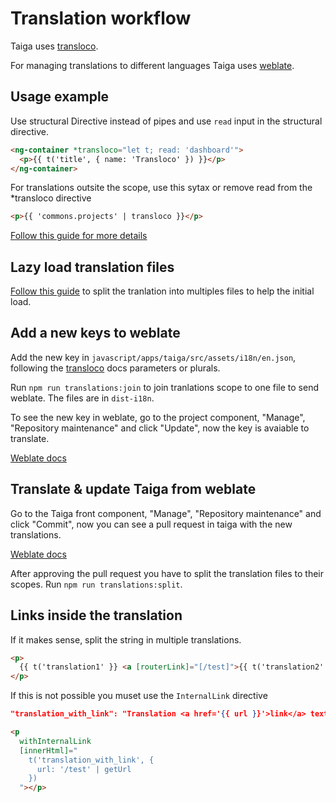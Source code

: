 # Translation workflow

Taiga uses [transloco](https://ngneat.github.io/transloco/).

For managing translations to different languages Taiga uses [weblate](https://hosted.weblate.org/).

## Usage example

Use structural Directive instead of pipes and use `read` input in the structural directive.

```html
<ng-container *transloco="let t; read: 'dashboard'">
  <p>{{ t('title', { name: 'Transloco' }) }}</p>
</ng-container>
```

For translations outsite the scope, use this sytax or remove read from the \*transloco directive

```html
<p>{{ 'commons.projects' | transloco }}</p>
```

[Follow this guide for more details](https://ngneat.github.io/transloco/docs/translation-in-the-template)

## Lazy load translation files

[Follow this guide](https://ngneat.github.io/transloco/docs/scope-configuration) to split the tranlation into multiples files to help the initial load.

## Add a new keys to weblate

Add the new key in `javascript/apps/taiga/src/assets/i18n/en.json`, following the [transloco](https://ngneat.github.io/transloco/docs/translation-in-the-template) docs parameters or plurals.

Run `npm run translations:join` to join tranlations scope to one file to send weblate. The files are in `dist-i18n`.

To see the new key in weblate, go to the project component, "Manage", "Repository maintenance" and click "Update", now the key is avaiable to translate.

[Weblate docs](https://docs.weblate.org/en/latest/admin/continuous.html#update-vcs)

## Translate & update Taiga from weblate

Go to the Taiga front component, "Manage", "Repository maintenance" and click "Commit", now you can see a pull request in taiga with the new translations.

[Weblate docs](https://docs.weblate.org/en/latest/admin/continuous.html#push-changes)

After approving the pull request you have to split the translation files to their scopes. Run `npm run translations:split`.

## Links inside the translation

If it makes sense, split the string in multiple translations.

```html
<p>
  {{ t('translation1' }} <a [routerLink]="[/test]">{{ t('translation2' }}</a>
</p>
```

If this is not possible you muset use the `InternalLink` directive

```json
"translation_with_link": "Translation <a href='{{ url }}'>link</a> text."
```

```html
<p
  withInternalLink
  [innerHtml]="
    t('translation_with_link', {
      url: '/test' | getUrl
    })
  "></p>
```
